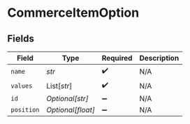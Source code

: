 # CommerceItemOption


## Fields

| Field              | Type               | Required           | Description        |
| ------------------ | ------------------ | ------------------ | ------------------ |
| `name`             | *str*              | :heavy_check_mark: | N/A                |
| `values`           | List[*str*]        | :heavy_check_mark: | N/A                |
| `id`               | *Optional[str]*    | :heavy_minus_sign: | N/A                |
| `position`         | *Optional[float]*  | :heavy_minus_sign: | N/A                |